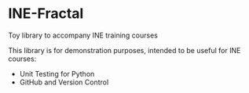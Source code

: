 # INE-Fractal
Toy library to accompany INE training courses

This library is for demonstration purposes, intended to be useful for INE courses:

* Unit Testing for Python
* GitHub and Version Control
